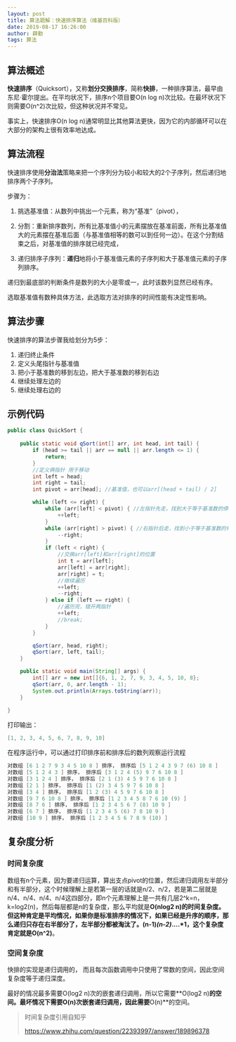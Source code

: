 ```yaml
---
layout: post
title: 算法题解：快速排序算法（维基百科版）
date: 2019-08-17 16:26:00
author: 薛勤
tags: 算法
---
```

## 算法概述

**快速排序**（Quicksort），又称**划分交换排序**，简称**快排**，一种排序算法，最早由东尼·霍尔提出。在平均状况下，排序n个项目要O(n log n)次比较。在最坏状况下则需要O(n^2)次比较，但这种状况并不常见。

事实上，快速排序O(n log n)通常明显比其他算法更快，因为它的内部循环可以在大部分的架构上很有效率地达成。

## 算法流程

快速排序使用**分治法**策略来把一个序列分为较小和较大的2个子序列，然后递归地排序两个子序列。

步骤为：

1. 挑选基准值：从数列中挑出一个元素，称为“基准”（pivot），

2. 分割：重新排序数列，所有比基准值小的元素摆放在基准前面，所有比基准值大的元素摆在基准后面（与基准值相等的数可以到任何一边）。在这个分割结束之后，对基准值的排序就已经完成，

3. 递归排序子序列：**递归**地将小于基准值元素的子序列和大于基准值元素的子序列排序。

递归到最底部的判断条件是数列的大小是零或一，此时该数列显然已经有序。

选取基准值有数种具体方法，此选取方法对排序的时间性能有决定性影响。

## 算法步骤

快速排序的算法步骤我给划分为5步：

1. 递归终止条件
2. 定义头尾指针与基准值
3. 把小于基准数的移到左边，把大于基准数的移到右边
4. 继续处理左边的
5. 继续处理右边的

## 示例代码

```java
public class QuickSort {
  
    public static void qSort(int[] arr, int head, int tail) {
        if (head >= tail || arr == null || arr.length <= 1) {
            return;
        }
        //定义俩指针 用于移动
        int left = head;
        int right = tail;
        int pivot = arr[head]; //基准值，也可以arr[(head + tail) / 2]

        while (left <= right) {
            while (arr[left] < pivot) { //左指针先走，找到大于等于基准数的停止
                ++left;
            }
            while (arr[right] > pivot) { //右指针后走，找到小于等于基准数的停止
                --right;
            }
            if (left < right) {
                //交换arr[left]和arr[right]的位置
                int t = arr[left];
                arr[left] = arr[right];
                arr[right] = t;
                //继续遍历
                ++left;
                --right;
            } else if (left == right) {
                //遍历完，错开两指针
                ++left;
                //break;
            }
        }

        qSort(arr, head, right);
        qSort(arr, left, tail);
    }

    public static void main(String[] args) {
        int[] arr = new int[]{6, 1, 2, 7, 9, 3, 4, 5, 10, 8};
        qSort(arr, 0, arr.length - 1);
        System.out.println(Arrays.toString(arr));
    }
  
}
```

打印输出：

```java
[1, 2, 3, 4, 5, 6, 7, 8, 9, 10]
```

在程序运行中，可以通过打印排序前和排序后的数列观察运行流程

```java
对数组 [6 1 2 7 9 3 4 5 10 8 ] 排序， 排序后 [5 1 2 4 3 9 7 (6) 10 8 ] 
对数组 [5 1 2 4 3 ] 排序， 排序后 [3 1 2 4 (5) 9 7 6 10 8 ] 
对数组 [3 1 2 4 ] 排序， 排序后 [2 1 (3) 4 5 9 7 6 10 8 ] 
对数组 [2 1 ] 排序， 排序后 [1 (2) 3 4 5 9 7 6 10 8 ] 
对数组 [3 4 ] 排序， 排序后 [1 2 (3) 4 5 9 7 6 10 8 ] 
对数组 [9 7 6 10 8 ] 排序， 排序后 [1 2 3 4 5 8 7 6 10 (9) ] 
对数组 [8 7 6 ] 排序， 排序后 [1 2 3 4 5 6 7 (8) 10 9 ] 
对数组 [6 7 ] 排序， 排序后 [1 2 3 4 5 (6) 7 8 10 9 ] 
对数组 [10 9 ] 排序， 排序后 [1 2 3 4 5 6 7 8 9 (10) ] 
```

## 复杂度分析

### 时间复杂度

数组有n个元素，因为要递归运算，算出支点pivot的位置，然后递归调用左半部分和有半部分，这个时候理解上是若第一层的话就是n/2、n/2，若是第二层就是n/4、n/4、n/4、n/4这四部分，即n个元素理解上是一共有几层2^k=n，k=log2(n)，然后每层都是n的复杂度，那么平均就是**O(nlog2 n)**的时间复杂度。但这种肯定是平均情况，如果你是标准排序的情况下，如果已经是升序的顺序，那么递归只存在右半部分了，左半部分都被淘汰了。(n-1)*(n-2)*....*1，这个复杂度肯定就是**O(n^2)**。

### 空间复杂度

快排的实现是递归调用的， 而且每次函数调用中只使用了常数的空间，因此空间复杂度等于递归深度。

最好的情况最多需要O(log2 n)次的嵌套递归调用，所以它需要**O(log2 n)**的空间。最坏情况下需要O(n)次嵌套递归调用，因此需要**O(n)**的空间。



> 时间复杂度引用自知乎
>
> https://www.zhihu.com/question/22393997/answer/189896378